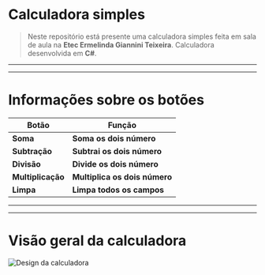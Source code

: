 # Calculadora simples
>Neste repositório está presente uma calculadora simples feita em sala de aula na **Etec Ermelinda Giannini Teixeira**. Calculadora desenvolvida em **C#**.


___
___

# Informações sobre os botões
| **Botão**| **Função** |
| -------  | ---------  |
|  **Soma**| **Soma os dois número**|
|  **Subtração** | **Subtrai os dois número**|
|  **Divisão**   | **Divide os dois número**|
|  **Multiplicação**   | **Multiplica os dois número**|
|  **Limpa**   | **Limpa todos os campos**|

___
___
# Visão geral da calculadora

![Design da calculadora](https://raw.githubusercontent.com/JoeyBeckWheeler/Calculadora-Simples-CSharp/main/Images/Calculadora.png)
